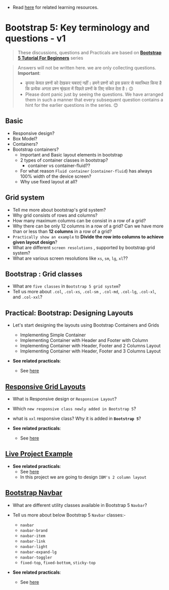 - Read [here](./README.md) for related learning resources.

# Bootstrap 5: Key terminology and questions - v1

> These discussions, questions and Practicals are based on [**Bootstrap 5 Tutorial For Beginners**](https://www.youtube.com/playlist?list=PLp50dWW_m40WzAh2wY0a9iFYb0QlPzoxx) series

> Answers will not be written here. we are only collecting questions.
> **Important**:  
>    - कृपया केवल प्रश्नों को देखकर घबराएं नहीं। हमने प्रश्नों को इस प्रकार से व्यवस्थित किया है कि प्रत्येक अगला प्रश्न श्रृंखला में पिछले प्रश्नों के लिए संकेत देता है। 😊
>   - Please dont panic just by seeing the questions. We have arranged them in such a manner that every subsequent question contains a hint for the earlier questions in the series. 😊

## Basic
- Responsive design?
- Box Model?
- Containers?
- Bootstrap containers?
    - Important and Basic layout elements in bootstrap
    - 2 types of container classes in bootstrap?
        - container vs container-fluid??
    - For what reason `Fluid container` (`container-fluid`) has always 100% width of the device screen?
    - Why use fixed layout at all?

## Grid system
- Tell me more about bootstrap's grid system?
- Why grid consists of rows and columns?
- How many maximum columns can be consist in a row of a grid?
- Why there can be only 12 columns in a row of a grid? Can we have more than or less than **12 columns** in a row of a grid?
- `Practically show an example` to **Divide the row into columns to achieve given layout design**?
- What are different `screen resolutions` , supported by bootstrap grid system?
- What are various screen resolutions like `xs`, `sm`, `lg`, `xl`??


## Bootstrap : Grid classes
- What are `five classes` in `Bootstrap 5 grid system`?
- Tell us more about `.col`, `.col-xs`, `.col-sm` , `.col-md`, `.col-lg`, `.col-xl`, and `.col-xxl`?


## Practical: Bootstrap: Designing Layouts
- Let's start designing the layouts using Bootstrap Containers and Grids
  - Implementing Simple Container
  - Implementing Container with Header and Footer with Column
  - Implementing Container with Header, Footer and 2 Columns Layout
  - Implementing Container with Header, Footer and 3 Columns Layout

- **See related practicals**:
  - See [here](./Bootstrap-5-Tutorial-For-Beginners/lesson-0001-layout-design/001-starter-template.html)


## [Responsive Grid Layouts](https://www.youtube.com/watch?v=hWcFqtQI3qE&list=PLp50dWW_m40WzAh2wY0a9iFYb0QlPzoxx&index=5)
- What is Responsive design or `Responsive Layout`?
- Which `new responsive class newly added in Bootstrap 5`?
- what is `xxl` responsive class? Why it is added in **`Bootstrap 5`**?


- **See related practicals**:
  - See [here](./Bootstrap-5-Tutorial-For-Beginners/lesson-0002-responsive-layouts/)



## [Live Project Example](https://www.youtube.com/watch?v=uwL5ZA4Rfac&list=PLp50dWW_m40WzAh2wY0a9iFYb0QlPzoxx&index=6)


- **See related practicals**:
  - See [here](./Bootstrap-5-Tutorial-For-Beginners/lesson-0003-live-poroject-01-grid-and-layout-design/)
  - In this project we are going to design `IBM's 2 column layout`

## [Bootstrap Navbar](https://www.youtube.com/watch?v=nZZ06J1EUqM&list=PLp50dWW_m40WzAh2wY0a9iFYb0QlPzoxx&index=9)
- What are different utility classes available in Bootstrap 5 `Navbar`?
- Tell us more about below Bootstrap 5 `Navbar` classes:-
  - `navbar` 
  - `navbar-brand`
  - `navbar-item`
  - `navbar-link`
  - `navbar-light`
  - `navbar-expand-lg`
  - `navbar-toggler`
  - `fixed-top`, `fixed-bottom`, `sticky-top`

- **See related practicals**:
  - See [here](./Bootstrap-5-Tutorial-For-Beginners/html-approach/lessons/0006-navbars/)